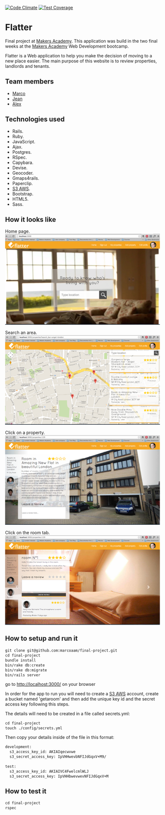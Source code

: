 [![Code Climate](https://codeclimate.com/github/marcoaam/final-project/badges/gpa.svg)](https://codeclimate.com/github/marcoaam/final-project) [![Test Coverage](https://codeclimate.com/github/marcoaam/final-project/badges/coverage.svg)](https://codeclimate.com/github/marcoaam/final-project)

Flatter
===========

Final project at [Makers Academy]. This application was build in the two final weeks at the [Makers Academy] Web Development bootcamp.

Flatter is a Web application to help you make the decision of moving to a new place easier. The main purpose of this website is to review properties, landlords and tenants.


Team members
------------

- [Marco]
- [Jean]
- [Alex]


Technologies used
------------------

- Rails.
- Ruby.
- JavaScript.
- Ajax.
- Postgres.
- RSpec.
- Capybara.
- Devise.
- Geocoder.
- Gmaps4rails.
- Paperclip.
- [S3 AWS].
- Bootstrap.
- HTML5.
- Sass.


How it looks like
-----------------

Home page.
![](public/images/home_page.png)

Search an area.
![](public/images/properties_page.png)

Click on a property.
![](public/images/property_page.png)

Click on the room tab.
![](public/images/room_page.png)



How to setup and run it
-----------------------

    git clone git@github.com:marcoaam/final-project.git
    cd final-project
    bundle install
    bin/rake db:create
    bin/rake db:migrate
    bin/rails server

go to [http://localhost:3000/] on your browser


In order for the app to run you will need to create a [S3 AWS] account, create a bucket named 'getaroom' and then add the unique key id and the secret access key following this steps.


The details will need to be created in a file called secrets.yml:
    
    cd final-project
    touch ./config/secrets.yml


Then copy your details inside of the file in this format:

    development:
      s3_access_key_id: AKIAIqecwvwe
      s3_secret_access_key: IpVHHwevbNFIJdGqxV+M9/

    test:
      s3_access_key_id: AKIAIVC4FwelcmlWLJ
      s3_secret_access_key: IpVHHbwevwevNFIJdGqxV+M




How to test it
----------------

    cd final-project
    rspec



  [Marco]:https://github.com/marcoaam
  [Jean]:https://github.com/jeantroiani
  [Alex]:https://github.com/BobRazoswki
  [Makers Academy]:http://www.makersacademy.com/
  [S3 AWS]:http://aws.amazon.com/s3/
  [http://localhost:3000/]:http://localhost:3000/
